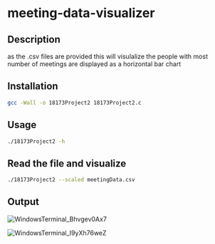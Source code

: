 # meeting-data-visualizer

## Description

as the .csv files are provided this will visulalize the people with most number of meetings are displayed as a horizontal bar chart

## Installation

```bash
gcc -Wall -o 18173Project2 18173Project2.c
```

## Usage

```bash
./18173Project2 -h
```

## Read the file and visualize

```bash
./18173Project2 --scaled meetingData.csv
```

## Output

![WindowsTerminal_Bhvgev0Ax7](https://github.com/IshanMK/meeting-data-visualizer/assets/73387606/87605e61-697a-4477-a68f-8c43fbf8c0a2)

![WindowsTerminal_I9yXh76weZ](https://github.com/IshanMK/meeting-data-visualizer/assets/73387606/e1a00660-3f04-40bb-b4e2-a4d14c56cb6a)

